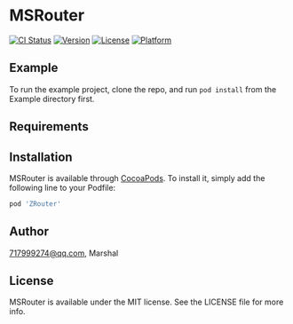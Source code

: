 # MSRouter

[![CI Status](https://img.shields.io/travis/717999274@qq.com/MSRouter.svg?style=flat)](https://travis-ci.org/717999274@qq.com/MSRouter)
[![Version](https://img.shields.io/cocoapods/v/MSRouter.svg?style=flat)](https://cocoapods.org/pods/MSRouter)
[![License](https://img.shields.io/cocoapods/l/MSRouter.svg?style=flat)](https://cocoapods.org/pods/MSRouter)
[![Platform](https://img.shields.io/cocoapods/p/MSRouter.svg?style=flat)](https://cocoapods.org/pods/MSRouter)

## Example

To run the example project, clone the repo, and run `pod install` from the Example directory first.

## Requirements

## Installation

MSRouter is available through [CocoaPods](https://cocoapods.org). To install
it, simply add the following line to your Podfile:

```ruby
pod 'ZRouter'
```

## Author

717999274@qq.com, Marshal

## License

MSRouter is available under the MIT license. See the LICENSE file for more info.
